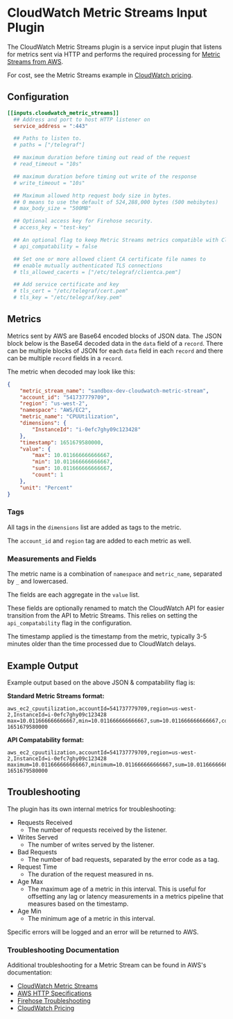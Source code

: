 # CloudWatch Metric Streams Input Plugin

The CloudWatch Metric Streams plugin is a service input plugin that
listens for metrics sent via HTTP and performs the required
processing for
[Metric Streams from AWS](#troubleshooting-documentation).

For cost, see the Metric Streams example in
[CloudWatch pricing](#troubleshooting-documentation).

## Configuration

```toml @sample.conf
[[inputs.cloudwatch_metric_streams]]
  ## Address and port to host HTTP listener on
  service_address = ":443"

  ## Paths to listen to.
  # paths = ["/telegraf"]

  ## maximum duration before timing out read of the request
  # read_timeout = "10s"

  ## maximum duration before timing out write of the response
  # write_timeout = "10s"

  ## Maximum allowed http request body size in bytes.
  ## 0 means to use the default of 524,288,000 bytes (500 mebibytes)
  # max_body_size = "500MB"

  ## Optional access key for Firehose security.
  # access_key = "test-key"

  ## An optional flag to keep Metric Streams metrics compatible with CloudWatch's API naming
  # api_compatability = false

  ## Set one or more allowed client CA certificate file names to
  ## enable mutually authenticated TLS connections
  # tls_allowed_cacerts = ["/etc/telegraf/clientca.pem"]

  ## Add service certificate and key
  # tls_cert = "/etc/telegraf/cert.pem"
  # tls_key = "/etc/telegraf/key.pem"
```

## Metrics

Metrics sent by AWS are Base64 encoded blocks of JSON data.
The JSON block below is the Base64 decoded data in the `data`
field of a `record`.
There can be multiple blocks of JSON for each `data` field
in each `record` and there can be multiple `record` fields in
a `record`.

The metric when decoded may look like this:

```json
{
    "metric_stream_name": "sandbox-dev-cloudwatch-metric-stream",
    "account_id": "541737779709",
    "region": "us-west-2",
    "namespace": "AWS/EC2",
    "metric_name": "CPUUtilization",
    "dimensions": {
        "InstanceId": "i-0efc7ghy09c123428"
    },
    "timestamp": 1651679580000,
    "value": {
        "max": 10.011666666666667,
        "min": 10.011666666666667,
        "sum": 10.011666666666667,
        "count": 1
    },
    "unit": "Percent"
}
```

### Tags

All tags in the `dimensions` list are added as tags to the metric.

The `account_id` and `region` tag are added to each metric as well.

### Measurements and Fields

The metric name is a combination of `namespace` and `metric_name`,
separated by `_` and lowercased.

The fields are each aggregate in the `value` list.

These fields are optionally renamed to match the CloudWatch API for
easier transition from the API to Metric Streams. This relies on
setting the `api_compatability` flag in the configuration.

The timestamp applied is the timestamp from the metric,
typically 3-5 minutes older than the time processed due
to CloudWatch delays.

## Example Output

Example output based on the above JSON & compatability flag is:

**Standard Metric Streams format:**

```text
aws_ec2_cpuutilization,accountId=541737779709,region=us-west-2,InstanceId=i-0efc7ghy09c123428 max=10.011666666666667,min=10.011666666666667,sum=10.011666666666667,count=1 1651679580000
```

**API Compatability format:**

```text
aws_ec2_cpuutilization,accountId=541737779709,region=us-west-2,InstanceId=i-0efc7ghy09c123428 maximum=10.011666666666667,minimum=10.011666666666667,sum=10.011666666666667,samplecount=1 1651679580000
```

## Troubleshooting

The plugin has its own internal metrics for troubleshooting:

* Requests Received
  * The number of requests received by the listener.
* Writes Served
  * The number of writes served by the listener.
* Bad Requests
  * The number of bad requests, separated by the error code as a tag.
* Request Time
  * The duration of the request measured in ns.
* Age Max
  * The maximum age of a metric in this interval. This is useful for offsetting any lag or latency measurements in a metrics pipeline that measures based on the timestamp.
* Age Min
  * The minimum age of a metric in this interval.

Specific errors will be logged and an error will be returned to AWS.

### Troubleshooting Documentation

Additional troubleshooting for a Metric Stream can be found
in AWS's documentation:

* [CloudWatch Metric Streams](https://docs.aws.amazon.com/AmazonCloudWatch/latest/monitoring/CloudWatch-Metric-Streams.html)
* [AWS HTTP Specifications](https://docs.aws.amazon.com/firehose/latest/dev/httpdeliveryrequestresponse.html)
* [Firehose Troubleshooting](https://docs.aws.amazon.com/firehose/latest/dev/http_troubleshooting.html)
* [CloudWatch Pricing](https://aws.amazon.com/cloudwatch/pricing/)
